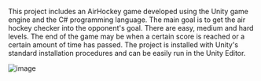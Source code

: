 This project includes an AirHockey game developed using the Unity game engine and the C# programming language. The main goal is to get the air hockey checker into the opponent's goal. There are easy, medium and hard levels. The end of the game may be when a certain score is reached or a certain amount of time has passed. The project is installed with Unity's standard installation procedures and can be easily run in the Unity Editor.



![image](https://github.com/seydatasdan/Air-Hokey/assets/55542610/98a01c70-2f0b-4135-a48d-a0c09b74a32a)
